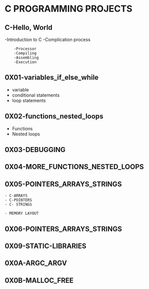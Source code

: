# C PROGRAMMING PROJECTS
## C-Hello, World
-Introduction to C
-Complication process

		-Processor
		-Compiling
		-Assembling
		-Execution
## 0X01-variables_if_else_while
  - variable
  - conditional statements
  - loop statements

## 0X02-functions_nested_loops
   - Functions
   - Nested loops
## 0X03-DEBUGGING
## 0X04-MORE_FUNCTIONS_NESTED_LOOPS
## 0X05-POINTERS_ARRAYS_STRINGS
	- C-ARRAYS
	- C-POINTERS
	- C- STRINGS

	- MEMORY LAYOUT
## 0X06-POINTERS_ARRAYS_STRINGS
## 0X09-STATIC-LIBRARIES
## 0X0A-ARGC_ARGV
## 0X0B-MALLOC_FREE

